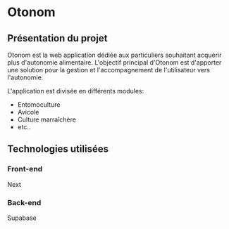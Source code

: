 # Otonom
## Présentation du projet
Otonom est la web application dédiée aux particuliers souhaitant acquérir plus d'autonomie alimentaire. L'objectif principal d'Otonom est d'apporter une solution pour la gestion et l'accompagnement de l'utilisateur vers l'autonomie.

L'application est divisée en différents modules:
- Entomoculture
- Avicole
- Culture marraîchère
- etc..

## Technologies utilisées
### Front-end
Next

### Back-end
Supabase
